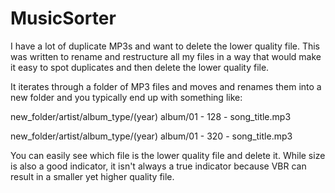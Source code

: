 MusicSorter
===========

I have a lot of duplicate MP3s and want to delete the lower quality file.
This was written to rename and restructure all my files in a way that
would make it easy to spot duplicates and then delete the lower quality
file. 

It iterates through a folder of MP3 files and moves and renames them into
a new folder and you typically end up with something like: 

new_folder/artist/album_type/(year) album/01 - 128 - song_title.mp3

new_folder/artist/album_type/(year) album/01 - 320 - song_title.mp3

You can easily see which file is the lower quality file and delete it.
While size is also a good indicator, it isn't always a true indicator
because VBR can result in a smaller yet higher quality file.

